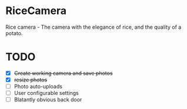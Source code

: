 RiceCamera
==========

Rice camera - The camera with the elegance of rice, and the quality of a potato.

TODO
====
 - [x] ~~Create working camera and save photos~~
 - [x] ~~resize photos~~
 - [ ] Photo auto-uploads
 - [ ] User configurable settings
 - [ ] Blatantly obvious back door
